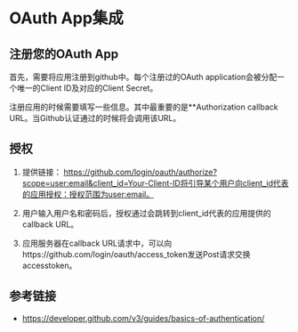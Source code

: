 # OAuth App集成
## 注册您的OAuth App
首先，需要将应用注册到github中。每个注册过的OAuth application会被分配一个唯一的Client ID及对应的Client Secret。

注册应用的时候需要填写一些信息。其中最重要的是**Authorization callback URL。当Github认证通过的时候将会调用该URL。

## 授权

1. 提供链接：
https://github.com/login/oauth/authorize?scope=user:email&client_id=Your-Client-ID将引导某个用户向client_id代表的应用授权：授权范围为user:email。

2. 用户输入用户名和密码后，授权通过会跳转到client_id代表的应用提供的callback URL。

3. 应用服务器在callback URL请求中，可以向https://github.com/login/oauth/access_token发送Post请求交换accesstoken。


## 参考链接
* https://developer.github.com/v3/guides/basics-of-authentication/